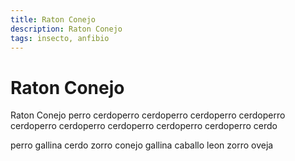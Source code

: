 ```yaml
---
title: Raton Conejo
description: Raton Conejo
tags: insecto, anfibio
---
```


# Raton Conejo

Raton Conejo perro cerdoperro cerdoperro cerdoperro cerdoperro cerdoperro cerdoperro cerdoperro cerdoperro cerdoperro cerdo

perro gallina cerdo zorro conejo gallina caballo leon zorro oveja